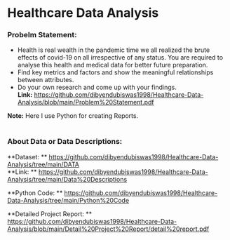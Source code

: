 # Healthcare Data Analysis

### Probelm Statement:
* Health is real wealth in the pandemic time we all realized the brute effects of covid-19 on all irrespective of any status. You are required to analyse this health and medical data for better future preparation. 
* Find key metrics and factors and show the meaningful relationships between attributes. 
* Do your own research and come up with your findings.<br>
**Link:** https://github.com/dibyendubiswas1998/Healthcare-Data-Analysis/blob/main/Problem%20Statement.pdf

**Note:** Here I use Python for creating Reports.<br><br>

### About Data or Data Descriptions:
**Dataset: ** https://github.com/dibyendubiswas1998/Healthcare-Data-Analysis/tree/main/DATA<br>
**Link: ** https://github.com/dibyendubiswas1998/Healthcare-Data-Analysis/tree/main/Data%20Descriptions <br>

**Python Code: ** https://github.com/dibyendubiswas1998/Healthcare-Data-Analysis/tree/main/Python%20Code <br>

**Detailed Project Report: ** https://github.com/dibyendubiswas1998/Healthcare-Data-Analysis/blob/main/Detail%20Project%20Report/detail%20report.pdf <br>



